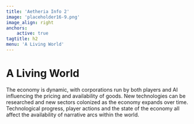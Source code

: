 ```yaml
---
title: 'Aetheria Info 2'
image: 'placeholder16-9.png'
image_align: right
anchors:
    active: true
tagtitle: h2
menu: 'A Living World'
---
```


# **A Living World**

The economy is dynamic, with corporations run by both players and AI influencing the pricing and availability of goods. New technologies can be researched and new sectors colonized as the economy expands over time. Technological progress, player actions and the state of the economy all affect the availability of narrative arcs within the world.